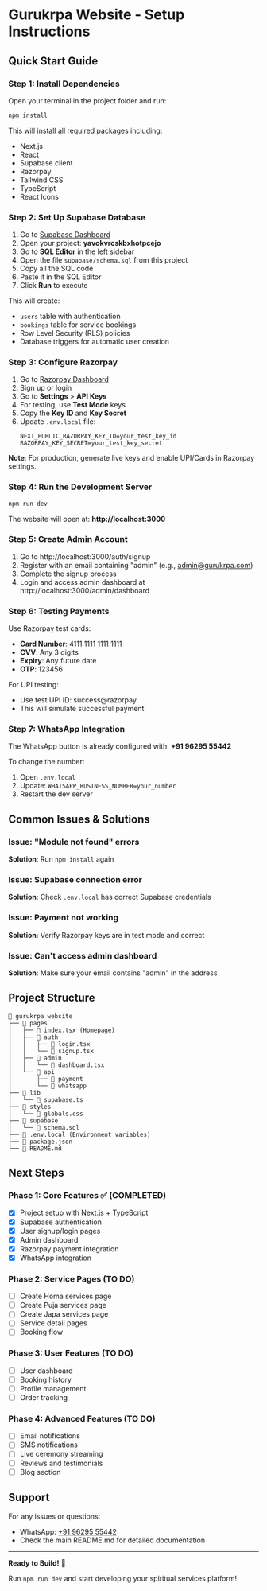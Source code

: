 # Gurukrpa Website - Setup Instructions

## Quick Start Guide

### Step 1: Install Dependencies

Open your terminal in the project folder and run:

```powershell
npm install
```

This will install all required packages including:
- Next.js
- React
- Supabase client
- Razorpay
- Tailwind CSS
- TypeScript
- React Icons

### Step 2: Set Up Supabase Database

1. Go to [Supabase Dashboard](https://app.supabase.com)
2. Open your project: **yavokvrcskbxhotpcejo**
3. Go to **SQL Editor** in the left sidebar
4. Open the file `supabase/schema.sql` from this project
5. Copy all the SQL code
6. Paste it in the SQL Editor
7. Click **Run** to execute

This will create:
- `users` table with authentication
- `bookings` table for service bookings
- Row Level Security (RLS) policies
- Database triggers for automatic user creation

### Step 3: Configure Razorpay

1. Go to [Razorpay Dashboard](https://dashboard.razorpay.com)
2. Sign up or login
3. Go to **Settings** > **API Keys**
4. For testing, use **Test Mode** keys
5. Copy the **Key ID** and **Key Secret**
6. Update `.env.local` file:
   ```
   NEXT_PUBLIC_RAZORPAY_KEY_ID=your_test_key_id
   RAZORPAY_KEY_SECRET=your_test_key_secret
   ```

**Note**: For production, generate live keys and enable UPI/Cards in Razorpay settings.

### Step 4: Run the Development Server

```powershell
npm run dev
```

The website will open at: **http://localhost:3000**

### Step 5: Create Admin Account

1. Go to http://localhost:3000/auth/signup
2. Register with an email containing "admin" (e.g., admin@gurukrpa.com)
3. Complete the signup process
4. Login and access admin dashboard at http://localhost:3000/admin/dashboard

### Step 6: Testing Payments

Use Razorpay test cards:
- **Card Number**: 4111 1111 1111 1111
- **CVV**: Any 3 digits
- **Expiry**: Any future date
- **OTP**: 123456

For UPI testing:
- Use test UPI ID: success@razorpay
- This will simulate successful payment

### Step 7: WhatsApp Integration

The WhatsApp button is already configured with: **+91 96295 55442**

To change the number:
1. Open `.env.local`
2. Update: `WHATSAPP_BUSINESS_NUMBER=your_number`
3. Restart the dev server

## Common Issues & Solutions

### Issue: "Module not found" errors
**Solution**: Run `npm install` again

### Issue: Supabase connection error
**Solution**: Check `.env.local` has correct Supabase credentials

### Issue: Payment not working
**Solution**: Verify Razorpay keys are in test mode and correct

### Issue: Can't access admin dashboard
**Solution**: Make sure your email contains "admin" in the address

## Project Structure

```
📁 gurukrpa website
├── 📁 pages
│   ├── 📄 index.tsx (Homepage)
│   ├── 📁 auth
│   │   ├── 📄 login.tsx
│   │   └── 📄 signup.tsx
│   ├── 📁 admin
│   │   └── 📄 dashboard.tsx
│   └── 📁 api
│       ├── 📁 payment
│       └── 📁 whatsapp
├── 📁 lib
│   └── 📄 supabase.ts
├── 📁 styles
│   └── 📄 globals.css
├── 📁 supabase
│   └── 📄 schema.sql
├── 📄 .env.local (Environment variables)
├── 📄 package.json
└── 📄 README.md
```

## Next Steps

### Phase 1: Core Features ✅ (COMPLETED)
- [x] Project setup with Next.js + TypeScript
- [x] Supabase authentication
- [x] User signup/login pages
- [x] Admin dashboard
- [x] Razorpay payment integration
- [x] WhatsApp integration

### Phase 2: Service Pages (TO DO)
- [ ] Create Homa services page
- [ ] Create Puja services page
- [ ] Create Japa services page
- [ ] Service detail pages
- [ ] Booking flow

### Phase 3: User Features (TO DO)
- [ ] User dashboard
- [ ] Booking history
- [ ] Profile management
- [ ] Order tracking

### Phase 4: Advanced Features (TO DO)
- [ ] Email notifications
- [ ] SMS notifications
- [ ] Live ceremony streaming
- [ ] Reviews and testimonials
- [ ] Blog section

## Support

For any issues or questions:
- WhatsApp: [+91 96295 55442](https://wa.me/919629555442)
- Check the main README.md for detailed documentation

---

**Ready to Build!** 🚀

Run `npm run dev` and start developing your spiritual services platform!
